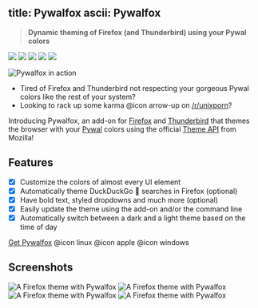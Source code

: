 title: Pywalfox
ascii: Pywalfox
---

> **Dynamic theming of Firefox (and Thunderbird) using your Pywal colors**

<p class="row">
  <a href="https://addons.mozilla.org/en-US/firefox/addon/pywalfox/"><img src="https://img.shields.io/amo/v/pywalfox"></a>
  <a href="https://addons.mozilla.org/en-US/firefox/addon/pywalfox/"><img src="https://img.shields.io/amo/stars/pywalfox"></a>
  <a href="https://addons.mozilla.org/en-US/firefox/addon/pywalfox/"><img src="https://img.shields.io/amo/users/pywalfox"></a>
  <a href="https://addons.mozilla.org/en-US/firefox/addon/pywalfox/"><img src="https://img.shields.io/amo/dw/pywalfox"></a>
  <a href="https://www.mozilla.org/en-US/MPL/2.0/FAQ/"><img src="https://img.shields.io/github/license/frewacom/pywalfox"></a>
</p>

![Pywalfox in action](../assets/img/gifs/neon_demo.gif)

- Tired of Firefox and Thunderbird not respecting your gorgeous Pywal colors like the rest of your system?
- Looking to rack up some karma
@icon arrow-up
on [/r/unixporn](https://reddit.com/r/unixporn)?

Introducing Pywalfox, an add-on for [Firefox](https://addons.mozilla.org/en-US/firefox/addon/pywalfox/) and [Thunderbird](https://addons.thunderbird.net/sv-SE/thunderbird/addon/pywalfox/) that themes the browser with your [Pywal](https://github.com/dylanaraps/pywal) colors using the official [Theme API](https://developer.mozilla.org/en-US/docs/Mozilla/Add-ons/WebExtensions/manifest.json/theme) from Mozilla!

## Features
- [x] Customize the colors of almost every UI element
- [x] Automatically theme DuckDuckGo :duck: searches in Firefox (optional)
- [x] Have bold text, styled dropdowns and much more (optional)
- [x] Easily update the theme using the add-on and/or the command line
- [x] Automatically switch between a dark and a light theme based on the time of day

[Get Pywalfox](https://github.com/Frewacom/Pywalfox#installation)
@icon linux
@icon apple
@icon windows

## Screenshots

![A Firefox theme with Pywalfox](../assets/img/screenshots/1.png)
![A Firefox theme with Pywalfox](../assets/img/screenshots/9.png)
![A Firefox theme with Pywalfox](../assets/img/screenshots/2.png)
![A Firefox theme with Pywalfox](../assets/img/screenshots/4.png)
